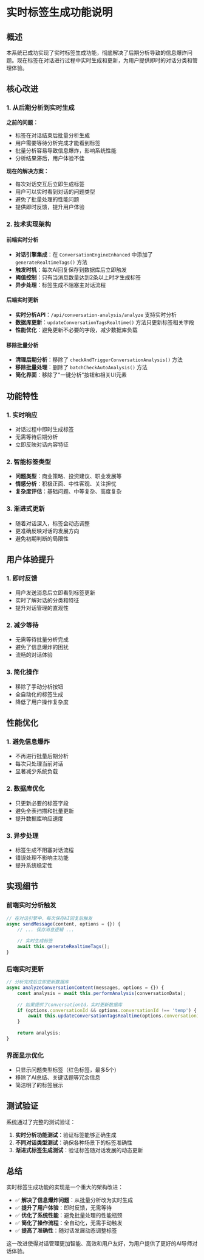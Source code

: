 # 实时标签生成功能说明

## 概述

本系统已成功实现了实时标签生成功能，彻底解决了后期分析导致的信息爆炸问题。现在标签在对话进行过程中实时生成和更新，为用户提供即时的对话分类和管理体验。

## 核心改进

### 1. 从后期分析到实时生成

**之前的问题：**
- 标签在对话结束后批量分析生成
- 用户需要等待分析完成才能看到标签
- 批量分析容易导致信息爆炸，影响系统性能
- 分析结果滞后，用户体验不佳

**现在的解决方案：**
- 每次对话交互后立即生成标签
- 用户可以实时看到对话的问题类型
- 避免了批量处理的性能问题
- 提供即时反馈，提升用户体验

### 2. 技术实现架构

#### 前端实时分析
- **对话引擎集成**：在 `ConversationEngineEnhanced` 中添加了 `generateRealtimeTags()` 方法
- **触发时机**：每次AI回复保存到数据库后立即触发
- **阈值控制**：只有当消息数量达到2条以上时才生成标签
- **异步处理**：标签生成不阻塞主对话流程

#### 后端实时更新
- **实时分析API**：`/api/conversation-analysis/analyze` 支持实时分析
- **数据库更新**：`updateConversationTagsRealtime()` 方法只更新标签相关字段
- **性能优化**：避免更新不必要的字段，减少数据库负载

#### 移除批量分析
- **清理后期分析**：移除了 `checkAndTriggerConversationAnalysis()` 方法
- **移除批量处理**：删除了 `batchCheckAutoAnalysis()` 方法
- **简化界面**：移除了"一键分析"按钮和相关UI元素

## 功能特性

### 1. 实时响应
- 对话过程中即时生成标签
- 无需等待后期分析
- 立即反映对话内容特征

### 2. 智能标签类型
- **问题类型**：商业策略、投资建议、职业发展等
- **情感分析**：积极正面、中性客观、关注担忧
- **复杂度评估**：基础问题、中等复杂、高度复杂

### 3. 渐进式更新
- 随着对话深入，标签会动态调整
- 更准确反映对话的发展方向
- 避免初期判断的局限性

## 用户体验提升

### 1. 即时反馈
- 用户发送消息后立即看到标签更新
- 实时了解对话的分类和特征
- 提升对话管理的直观性

### 2. 减少等待
- 无需等待批量分析完成
- 避免了信息爆炸的困扰
- 流畅的对话体验

### 3. 简化操作
- 移除了手动分析按钮
- 全自动化的标签生成
- 降低了用户操作复杂度

## 性能优化

### 1. 避免信息爆炸
- 不再进行批量后期分析
- 每次只处理当前对话
- 显著减少系统负载

### 2. 数据库优化
- 只更新必要的标签字段
- 避免全表扫描和批量更新
- 提升数据库响应速度

### 3. 异步处理
- 标签生成不阻塞对话流程
- 错误处理不影响主功能
- 提升系统稳定性

## 实现细节

### 前端实时分析触发
```javascript
// 在对话引擎中，每次保存AI回复后触发
async sendMessage(content, options = {}) {
    // ... 保存消息逻辑 ...
    
    // 实时生成标签
    await this.generateRealtimeTags();
}
```

### 后端实时更新
```javascript
// 分析完成后立即更新数据库
async analyzeConversationContent(messages, options = {}) {
    const analysis = await this.performAnalysis(conversationData);
    
    // 如果提供了conversationId，实时更新数据库
    if (options.conversationId && options.conversationId !== 'temp') {
        await this.updateConversationTagsRealtime(options.conversationId, analysis);
    }
    
    return analysis;
}
```

### 界面显示优化
- 只显示问题类型标签（红色标签，最多5个）
- 移除了AI总结、关键话题等冗余信息
- 简洁明了的标签展示

## 测试验证

系统通过了完整的测试验证：

1. **实时分析功能测试**：验证标签能够正确生成
2. **不同对话类型测试**：确保各种场景下的标签准确性
3. **渐进式标签生成测试**：验证标签随对话发展的动态更新

## 总结

实时标签生成功能的实现是一个重大的架构改进：

- ✅ **解决了信息爆炸问题**：从批量分析改为实时生成
- ✅ **提升了用户体验**：即时反馈，无需等待
- ✅ **优化了系统性能**：避免批量处理的性能瓶颈
- ✅ **简化了操作流程**：全自动化，无需手动触发
- ✅ **提高了准确性**：随对话发展动态调整标签

这一改进使得对话管理更加智能、高效和用户友好，为用户提供了更好的AI导师对话体验。 